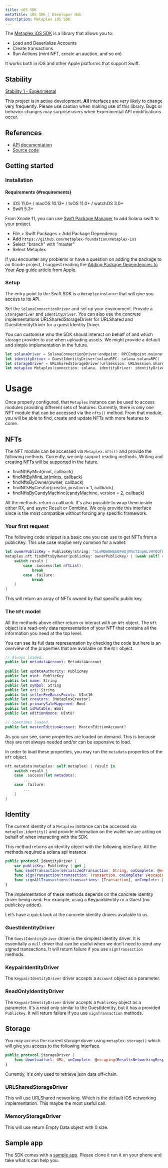 ```yaml
---
title: iOS SDK
metaTitle: iOS SDK | Developer Hub
description: Metaplex iOS SDK
---
```


The [Metaplex iOS SDK][docs] is a library that allows you to:

- Load and Deserialize Accounts
- Create transactions
- Run Actions (mint NFT, create an auction, and so on)

It works both in iOS and other Apple platforms that support Swift.

## Stability

[Stability 1 - Experimental](/stability-index)

This project is in active development. **All** interfaces are _very likely_ to change very frequently. Please use caution when making use of this library. Bugs or behavior changes may surprise users when Experimental API modifications occur.

## References

- [API documentation][docs]
- [Source code][github]

## Getting started

### Installation
#### Requirements {#requirements}

- iOS 11.0+ / macOS 10.13+ / tvOS 11.0+ / watchOS 3.0+
- Swift 5.3+

From Xcode 11, you can use [Swift Package Manager](https://swift.org/package-manager/) to add Solana.swift to your project.

- File > Swift Packages > Add Package Dependency
- Add `https://github.com/metaplex-foundation/metaplex-ios`
- Select "branch" with "master"
- Select Metaplex

If you encounter any problems or have a question on adding the package to an Xcode project, I suggest reading the [Adding Package Dependencies to Your App](https://developer.apple.com/documentation/xcode/adding_package_dependencies_to_your_app) guide article from Apple.

### Setup
The entry point to the Swift SDK is a `Metaplex` instance that will give you access to its API.

Set the `SolanaConnectionDriver` and set up your environment. Provide a `StorageDriver` and `IdentityDriver`. You can also use the concrete implementations URLSharedStorageDriver for URLShared and GuestIdentityDriver for a guest Identity Driver. 

You can customise who the SDK should interact on behalf of and which storage provider to use when uploading assets. We might provide a default and simple implementation in the future.

```swift
let solanaDriver = SolanaConnectionDriver(endpoint: RPCEndpoint.mainnetBetaSolana)
let identityDriver = GuestIdentityDriver(solanaRPC: solana.solanaRPC)
let storageDriver = URLSharedStorageDriver(urlSession: URLSession.shared)
let metaplex Metaplex(connection: solana, identityDriver: identityDriver, storageDriver: storageDriver)
```

# Usage
Once properly configured, that `Metaplex` instance can be used to access modules providing different sets of features. Currently, there is only one NFT module that can be accessed via the `nfts()` method. From that module, you will be able to find, create and update NFTs with more features to come.

## NFTs
The NFT module can be accessed via `Metaplex.nfts()` and provide the following methods. Currently, we only support reading methods. Writing and creating NFTs will be supported in the future.

- findNftByMint(mint, callback)
- findNftByMintList(mints, callback)
- findNftsByOwner(owner, callback)
- findNftsByCreator(creator, position = 1, callback)
- findNftsByCandyMachine(candyMachine, version = 2, callback)

All the methods return a callback. It's also possible to wrap them inside either RX, and async Result or Combine. We only provide this interface since is the most compatible without forcing any specific framework. 

### Your first request

The following code snippet is a basic one you can use to get NFTs from a publicKey. This use case maybe very common for a wallet:

```swift
let ownerPublicKey = PublicKey(string: "5LeMDmNW6bQFWQjMhcTZnp6LVHTQQfUpY9jn6YH6RpyE")!
metaplex.nft.findNftsByOwner(publicKey: ownerPublicKey) { [weak self] result in
	switch result {
		case .success(let nftList):
			break
		case .failure:
			break
	}
}
```

This will return an array of NFTs owned by that specific public key.

### The `Nft` model

All the methods above either return or interact with an `Nft` object. The `Nft` object is a read-only data representation of your NFT that contains all the information you need at the top level.

You can see its full data representation by checking the code but here is an overview of the properties that are available on the `Nft` object.

```swift
// Always loaded.
public let metadataAccount: MetadataAccount
    
public let updateAuthority: PublicKey
public let mint: PublicKey
public let name: String
public let symbol: String
public let uri: String
public let sellerFeeBasisPoints: UInt16
public let creators: [MetaplexCreator]
public let primarySaleHappened: Bool
public let isMutable: Bool
public let editionNonce: UInt8?

// Sometimes loaded.
public let masterEditionAccount: MasterEditionAccount?
```

As you can see, some properties are loaded on demand. This is because they are not always needed and/or can be expensive to load.

In order to load these properties, you may run the `metadata` properties of the `Nft` object.

```swift
nft.metadata(metaplex: self.metaplex) { result in
    switch result {
    case .success(let metadata):
        ...
    case .failure:
        ...
    }
}
```

## Identity
The current identity of a `Metaplex` instance can be accessed via `metaplex.identity()` and provide information on the wallet we are acting on behalf of when interacting with the SDK.

This method returns an identity object with the following interface. All the methods required a solana api instance

```swift
public protocol IdentityDriver {
    var publicKey: PublicKey { get }
    func sendTransaction(serializedTransaction: String, onComplete: @escaping(Result<TransactionID, IdentityDriverError>) -> Void)
    func signTransaction(transaction: Transaction, onComplete: @escaping (Result<Transaction, IdentityDriverError>) -> Void)
    func signAllTransactions(transactions: [Transaction], onComplete: @escaping (Result<[Transaction?], IdentityDriverError>) -> Void)
}
```

The implementation of these methods depends on the concrete identity driver being used. For example, using a KeypairIdentity or a Guest (no publickey added).

Let’s have a quick look at the concrete identity drivers available to us.

### GuestIdentityDriver

The `GuestIdentityDriver` driver is the simplest identity driver. It is essentially a `null` driver that can be useful when we don’t need to send any signed transactions. It will return failure if you use `signTransaction` methods.


### KeypairIdentityDriver

The `KeypairIdentityDriver` driver accepts a `Account` object as a parameter.


### ReadOnlyIdentityDriver

The `KeypairIdentityDriver` driver accepts a `PublicKey` object as a parameter. It's a read only similar to the GuestIdentity, but it has a provided `PublicKey`. It will return failure if you use `signTransaction` methods.

## Storage

You may access the current storage driver using `metaplex.storage()` which will give you access to the following interface.

```swift
public protocol StorageDriver {
    func download(url: URL, onComplete: @escaping(Result<NetworkingResponse, StorageDriverError>) -> Void)
}
```

Currently, it's only used to retrieve json data off-chain. 

### URLSharedStorageDriver

This will use URLShared networking. Which is the default iOS networking implementation. This maybe the most useful call.

### MemoryStorageDriver

This will use return Empty Data object with 0 size. 

## Sample app

The SDK comes with a [sample app][sample]. Please clone it run it on your phone and take what is can help you. 

[github]: https://github.com/metaplex-foundation/metaplex-ios
[docs]: https://github.com/metaplex-foundation/metaplex-ios#metaplex-ios-sdk
[sample]: https://github.com/metaplex-foundation/metaplex-ios/tree/main/Sample


